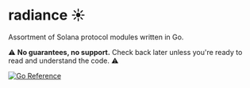 # radiance ☀️

Assortment of Solana protocol modules written in Go.

⚠️ **No guarantees, no support.**
Check back later unless you're ready to read and understand the code. ⚠️

[![Go Reference](https://pkg.go.dev/badge/go.firedancer.io/radiance.svg)](https://pkg.go.dev/go.firedancer.io/radiance)
